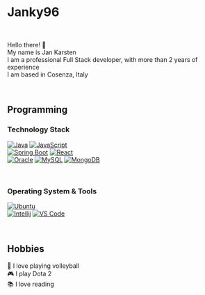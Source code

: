 # Janky96

&nbsp;

Hello there! 👋  
My name is Jan Karsten  
I am a professional Full Stack developer, with more than 2 years of experience  
I am based in Cosenza, Italy  

&nbsp;

## Programming
### Technology Stack
[![Java](https://img.shields.io/badge/-Java-%23F80000?style=flat-square&logo=oracle&logoColor=ffffff)](https://www.java.com/)
[![JavaScript](https://img.shields.io/badge/-JavaScript-%23F7DF1C?style=flat-square&logo=javascript&logoColor=000000&labelColor=%23F7DF1C&color=%23FFCE5A)](https://www.javascript.com/)  
[![Spring Boot](https://img.shields.io/badge/-Spring%20Boot-%236DB33F?style=flat-square&logo=springboot&logoColor=ffffff)](https://spring.io/projects/spring-boot)
[![React](https://img.shields.io/badge/-React-%2361DAFB?style=flat-square&logo=react&logoColor=000000)](https://reactjs.org/)  
[![Oracle](https://img.shields.io/badge/-Oracle-%23F80000?style=flat-square&logo=oracle&logoColor=ffffff)](https://www.oracle.com/)
[![MySQL](https://img.shields.io/badge/-MySQL-4479A1?style=flat-square&logo=MySQL&logoColor=ffffff)](https://www.mysql.com/)
[![MongoDB](https://img.shields.io/badge/-MongoDB-47A248?style=flat-square&logo=MongoDB&logoColor=ffffff)](https://www.mongodb.com/)

&nbsp;

### Operating System & Tools
[![Ubuntu](https://img.shields.io/badge/Ubuntu-20.04-%23E95420?style=flat-square&logo=ubuntu)](https://ubuntu.com/)  
[![Intellij](https://img.shields.io/badge/IDE-Intellij-red?style=flat-square&logo=intellijidea)](https://www.jetbrains.com/idea/)
[![VS Code](https://img.shields.io/badge/IDE-VSCode-%23007ACC?style=flat-square&logo=Visual-studio-code)](https://code.visualstudio.com/)

&nbsp;


## Hobbies
🏐 I love playing volleyball  
🎮 I play Dota 2  
📚 I love reading
